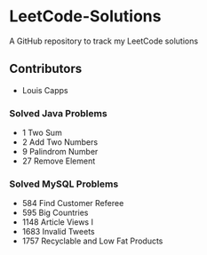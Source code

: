 # LeetCode-Solutions
A GitHub repository to track my LeetCode solutions
## Contributors
* Louis Capps

### Solved Java Problems
* 1 Two Sum
* 2 Add Two Numbers
* 9 Palindrom Number
* 27 Remove Element

### Solved MySQL Problems
* 584 Find Customer Referee
* 595 Big Countries
* 1148 Article Views I
* 1683 Invalid Tweets
* 1757 Recyclable and Low Fat Products